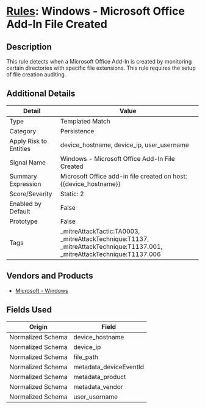 # [Rules](README.md): Windows - Microsoft Office Add-In File Created

## Description
This rule detects when a Microsoft Office Add-In is created by monitoring certain directories with specific file extensions. This rule requires the setup of file creation auditing.

## Additional Details
|Detail|Value|
|----|----|
|Type|Templated Match|
|Category|Persistence|
|Apply Risk to Entities|device_hostname, device_ip, user_username|
|Signal Name|Windows - Microsoft Office Add-In File Created|
|Summary Expression|Microsoft Office add-in file created on host: {{device_hostname}}|
|Score/Severity|Static: 2|
|Enabled by Default|False|
|Prototype|False|
|Tags|_mitreAttackTactic:TA0003, _mitreAttackTechnique:T1137, _mitreAttackTechnique:T1137.001, _mitreAttackTechnique:T1137.006|
## Vendors and Products
- [Microsoft - Windows](../products/1ff7546c-cb36-4a24-87f7-89d2cecc5761.md)


## Fields Used

|Origin|Field|
|----|----|
|Normalized Schema|device_hostname|
|Normalized Schema|device_ip|
|Normalized Schema|file_path|
|Normalized Schema|metadata_deviceEventId|
|Normalized Schema|metadata_product|
|Normalized Schema|metadata_vendor|
|Normalized Schema|user_username|



